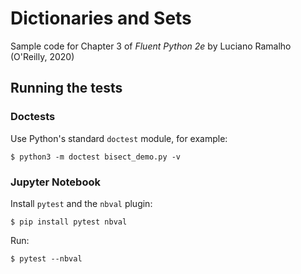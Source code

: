 # Dictionaries and Sets

Sample code for Chapter 3 of _Fluent Python 2e_ by Luciano Ramalho (O'Reilly, 2020)

## Running the tests

### Doctests

Use Python's standard ``doctest`` module, for example:

    $ python3 -m doctest bisect_demo.py -v

### Jupyter Notebook

Install ``pytest`` and the ``nbval`` plugin:

    $ pip install pytest nbval

Run:

    $ pytest --nbval